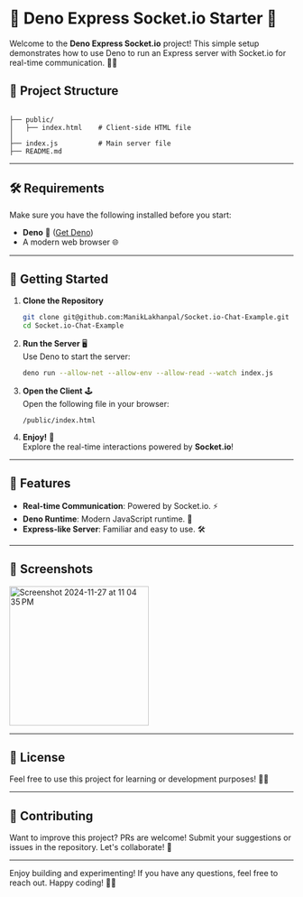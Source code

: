 
# 🎉 Deno Express Socket.io Starter 🚀

Welcome to the **Deno Express Socket.io** project! This simple setup demonstrates how to use Deno to run an Express server with Socket.io for real-time communication. 🎈✨

## 📂 Project Structure
```plaintext
        
├── public/
│   ├── index.html    # Client-side HTML file
│
├── index.js          # Main server file
├── README.md
```

---

## 🛠️ Requirements
Make sure you have the following installed before you start:
- **Deno** 🦕 ([Get Deno](https://deno.land/))
- A modern web browser 🌐

---

## 🚀 Getting Started
1. **Clone the Repository**  
   ```bash
   git clone git@github.com:ManikLakhanpal/Socket.io-Chat-Example.git
   cd Socket.io-Chat-Example
   ```

2. **Run the Server** 🖥️  
   Use Deno to start the server:  
   ```bash
   deno run --allow-net --allow-env --allow-read --watch index.js
   ```

3. **Open the Client** 🕹️  
   Open the following file in your browser:  
   ```
   /public/index.html
   ```

4. **Enjoy!** 🥳  
   Explore the real-time interactions powered by **Socket.io**!

---

## 🌟 Features
- **Real-time Communication**: Powered by Socket.io. ⚡  
- **Deno Runtime**: Modern JavaScript runtime. 🦕  
- **Express-like Server**: Familiar and easy to use. 🛠️  

---

## 📸 Screenshots
<img width="247" alt="Screenshot 2024-11-27 at 11 04 35 PM" src="https://github.com/user-attachments/assets/0f676682-243b-4ef2-9088-e5714c9d0ca8">

---

## 📜 License
Feel free to use this project for learning or development purposes! 📖✨  

---

## 🤝 Contributing
Want to improve this project? PRs are welcome! Submit your suggestions or issues in the repository. Let's collaborate! 🤗  

---

Enjoy building and experimenting! If you have any questions, feel free to reach out. Happy coding! 🚀✨

